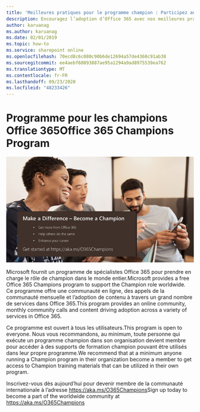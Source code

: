 ```yaml
---
title: 'Meilleures pratiques pour le programme champion : Participez au programme Office 365 champions'
description: Encouragez l’adoption d’Office 365 avec nos meilleures pratiques de programme champion
author: karuanag
ms.author: karuanag
ms.date: 02/01/2019
ms.topic: how-to
ms.service: sharepoint online
ms.openlocfilehash: 70ecd8c6c080c90b6de12694a57de4360c91ab38
ms.sourcegitcommit: ee4aebf60893887ae95a1294a9ad8975539ea762
ms.translationtype: MT
ms.contentlocale: fr-FR
ms.lasthandoff: 09/23/2020
ms.locfileid: "48233426"
---
```

# <a name="office-365-champions-program"></a><span data-ttu-id="52f96-103">Programme pour les champions Office 365</span><span class="sxs-lookup"><span data-stu-id="52f96-103">Office 365 Champions Program</span></span> 

![faire une différence devenir un champion](media/makeadifference.png)

<span data-ttu-id="52f96-105">Microsoft fournit un programme de spécialistes Office 365 pour prendre en charge le rôle de champion dans le monde entier.</span><span class="sxs-lookup"><span data-stu-id="52f96-105">Microsoft provides a free Office 365 Champions program to support the Champion role worldwide.</span></span>  <span data-ttu-id="52f96-106">Ce programme offre une communauté en ligne, des appels de la communauté mensuelle et l’adoption de contenu à travers un grand nombre de services dans Office 365.</span><span class="sxs-lookup"><span data-stu-id="52f96-106">This program provides an online community, monthly community calls and content driving adoption across a variety of services in Office 365.</span></span>

<span data-ttu-id="52f96-107">Ce programme est ouvert à tous les utilisateurs.</span><span class="sxs-lookup"><span data-stu-id="52f96-107">This program is open to everyone.</span></span>  <span data-ttu-id="52f96-108">Nous vous recommandons, au minimum, toute personne qui exécute un programme champion dans son organisation devient membre pour accéder à des supports de formation champion pouvant être utilisés dans leur propre programme.</span><span class="sxs-lookup"><span data-stu-id="52f96-108">We recommend that at a minimum anyone running a Champion program in their organization become a member to get access to Champion training materials that can be utilized in their own program.</span></span> 

<span data-ttu-id="52f96-109">Inscrivez-vous dès aujourd’hui pour devenir membre de la communauté internationale à l’adresse https://aka.ms/O365Champions</span><span class="sxs-lookup"><span data-stu-id="52f96-109">Sign up today to become a part of the worldwide community at https://aka.ms/O365Champions</span></span>  
